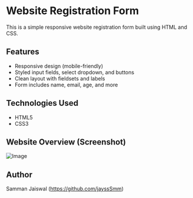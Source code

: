# Website Registration Form

This is a simple responsive website registration form built using HTML and CSS.

## Features

- Responsive design (mobile-friendly)
- Styled input fields, select dropdown, and buttons
- Clean layout with fieldsets and labels
- Form includes name, email, age, and more

## Technologies Used

- HTML5
- CSS3

## Website Overview (Screenshot)

![Image](https://github.com/user-attachments/assets/51f81099-3680-4f2c-ae02-64abedff4bf6)

## Author

Samman Jaiswal (https://github.com/jayssSmm)
